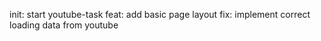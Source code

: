 init: start youtube-task
feat: add basic page layout
fix: implement correct loading data from youtube